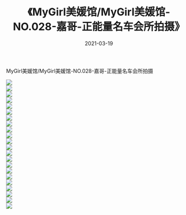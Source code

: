 ﻿---
layout: post
title:  《MyGirl美媛馆/MyGirl美媛馆-NO.028-嘉哥-正能量名车会所拍摄》
date:   2021-03-19
img: http://img.660000.xyz/Sharelink/网络美图/2021/MyGirl美媛馆/MyGirl美媛馆-NO.028-嘉哥-正能量名车会所拍摄/000.jpg
categories: [美女, 清纯, 唯美]
---

MyGirl美媛馆/MyGirl美媛馆-NO.028-嘉哥-正能量名车会所拍摄

 ![](http://img.660000.xyz/Sharelink/网络美图/2021/MyGirl美媛馆/MyGirl美媛馆-NO.028-嘉哥-正能量名车会所拍摄/001.jpg) <br>![](http://img.660000.xyz/Sharelink/网络美图/2021/MyGirl美媛馆/MyGirl美媛馆-NO.028-嘉哥-正能量名车会所拍摄/002.jpg) <br>![](http://img.660000.xyz/Sharelink/网络美图/2021/MyGirl美媛馆/MyGirl美媛馆-NO.028-嘉哥-正能量名车会所拍摄/003.jpg) <br>![](http://img.660000.xyz/Sharelink/网络美图/2021/MyGirl美媛馆/MyGirl美媛馆-NO.028-嘉哥-正能量名车会所拍摄/004.jpg) <br>![](http://img.660000.xyz/Sharelink/网络美图/2021/MyGirl美媛馆/MyGirl美媛馆-NO.028-嘉哥-正能量名车会所拍摄/005.jpg) <br>![](http://img.660000.xyz/Sharelink/网络美图/2021/MyGirl美媛馆/MyGirl美媛馆-NO.028-嘉哥-正能量名车会所拍摄/006.jpg) <br>![](http://img.660000.xyz/Sharelink/网络美图/2021/MyGirl美媛馆/MyGirl美媛馆-NO.028-嘉哥-正能量名车会所拍摄/007.jpg) <br>![](http://img.660000.xyz/Sharelink/网络美图/2021/MyGirl美媛馆/MyGirl美媛馆-NO.028-嘉哥-正能量名车会所拍摄/008.jpg) <br>![](http://img.660000.xyz/Sharelink/网络美图/2021/MyGirl美媛馆/MyGirl美媛馆-NO.028-嘉哥-正能量名车会所拍摄/009.jpg) <br>![](http://img.660000.xyz/Sharelink/网络美图/2021/MyGirl美媛馆/MyGirl美媛馆-NO.028-嘉哥-正能量名车会所拍摄/010.jpg) <br>![](http://img.660000.xyz/Sharelink/网络美图/2021/MyGirl美媛馆/MyGirl美媛馆-NO.028-嘉哥-正能量名车会所拍摄/011.jpg) <br>![](http://img.660000.xyz/Sharelink/网络美图/2021/MyGirl美媛馆/MyGirl美媛馆-NO.028-嘉哥-正能量名车会所拍摄/012.jpg) <br>![](http://img.660000.xyz/Sharelink/网络美图/2021/MyGirl美媛馆/MyGirl美媛馆-NO.028-嘉哥-正能量名车会所拍摄/013.jpg) <br>![](http://img.660000.xyz/Sharelink/网络美图/2021/MyGirl美媛馆/MyGirl美媛馆-NO.028-嘉哥-正能量名车会所拍摄/014.jpg) <br>![](http://img.660000.xyz/Sharelink/网络美图/2021/MyGirl美媛馆/MyGirl美媛馆-NO.028-嘉哥-正能量名车会所拍摄/015.jpg) <br>![](http://img.660000.xyz/Sharelink/网络美图/2021/MyGirl美媛馆/MyGirl美媛馆-NO.028-嘉哥-正能量名车会所拍摄/016.jpg) <br>![](http://img.660000.xyz/Sharelink/网络美图/2021/MyGirl美媛馆/MyGirl美媛馆-NO.028-嘉哥-正能量名车会所拍摄/017.jpg) <br>![](http://img.660000.xyz/Sharelink/网络美图/2021/MyGirl美媛馆/MyGirl美媛馆-NO.028-嘉哥-正能量名车会所拍摄/018.jpg) <br>![](http://img.660000.xyz/Sharelink/网络美图/2021/MyGirl美媛馆/MyGirl美媛馆-NO.028-嘉哥-正能量名车会所拍摄/019.jpg) <br>![](http://img.660000.xyz/Sharelink/网络美图/2021/MyGirl美媛馆/MyGirl美媛馆-NO.028-嘉哥-正能量名车会所拍摄/020.jpg) <br>![](http://img.660000.xyz/Sharelink/网络美图/2021/MyGirl美媛馆/MyGirl美媛馆-NO.028-嘉哥-正能量名车会所拍摄/021.jpg) <br>![](http://img.660000.xyz/Sharelink/网络美图/2021/MyGirl美媛馆/MyGirl美媛馆-NO.028-嘉哥-正能量名车会所拍摄/022.jpg) <br>
